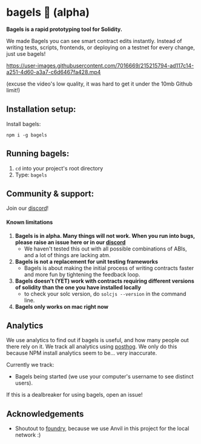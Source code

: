 
# bagels 🥯 (alpha)

**Bagels is a rapid prototyping tool for Solidity.**

We made Bagels you can see smart contract edits instantly. Instead of writing tests, scripts, frontends, or deploying on a testnet for every change, just use bagels!

https://user-images.githubusercontent.com/7016669/215215794-ad117c14-a251-4d60-a3a7-c6d6467fa428.mp4

(excuse the video's low quality, it was hard to get it under the 10mb Github limit!)

## Installation setup:

Install bagels: 
``` 
npm i -g bagels 
```

## Running bagels: 
1) `cd` into your project's root directory
2) Type: `bagels`


## Community & support: 

Join our [discord](https://discord.gg/DC77fxj3ks)!

#### Known limitations
1) **Bagels is in alpha. Many things will not work. When you run into bugs, please raise an issue here or in our [discord](https://discord.gg/DC77fxj3ks)**
   - We haven't tested this out with all possible combinations of ABIs, and a lot of things are lacking atm. 
2) **Bagels is not a replacement for unit testing frameworks**
   - Bagels is about making the initial process of writing contracts faster and more fun by tightening the feedback loop.
3) **Bagels doesn't (YET) work with contracts requiring different versions of solidity than the one you have installed locally**
   - to check your solc version, do `solcjs --version` in the command line.
4) **Bagels only works on mac right now**

## Analytics
We use analytics to find out if bagels is useful, and how many people out there rely on it. We track all analytics using [posthog](https://posthog.com/). We only do this because NPM install analytics seem to be... very inaccurate.

Currently we track: 
   - Bagels being started (we use your computer's username to see distinct users).

If this is a dealbreaker for using bagels, open an issue!

## Acknowledgements

- Shoutout to [foundry](https://github.com/foundry-rs/foundry), because we use Anvil in this project for the local network :)